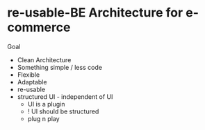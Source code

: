 # re-usable-BE Architecture for e-commerce



Goal
- Clean Architecture
- Something simple / less code
- Flexible
- Adaptable
- re-usable
- structured
 UI - independent of UI
    - UI is a plugin
    - ! UI should be structured 
    - plug n play

